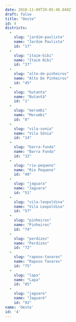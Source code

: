 ```yaml
---
date: 2018-11-09T20:05:46.848Z
draft: false
title: "Oeste"
id: 4
districts:
  -
    slug: "jardim-paulista"
    name: "Jardim Paulista"
    id: "17"
  -
    slug: "itaim-bibi"
    name: "Itaim Bibi"
    id: "37"
  -
    slug: "alto-de-pinheiros"
    name: "Alto De Pinheiros"
    id: "45"
  -
    slug: "butanta"
    name: "Butantã"
    id: "1"
  -
    slug: "morumbi"
    name: "Morumbi"
    id: "8"
  -
    slug: "vila-sonia"
    name: "Vila Sônia"
    id: "14"
  -
    slug: "barra-funda"
    name: "Barra Funda"
    id: "32"
  -
    slug: "rio-pequeno"
    name: "Rio Pequeno"
    id: "40"
  -
    slug: "jaguara"
    name: "Jaguara"
    id: "51"
  -
    slug: "vila-leopoldina"
    name: "Vila Leopoldina"
    id: "57"
  -
    slug: "pinheiros"
    name: "Pinheiros"
    id: "74"
  -
    slug: "perdizes"
    name: "Perdizes"
    id: "72"
  -
    slug: "raposo-tavares"
    name: "Raposo Tavares"
    id: "75"
  -
    slug: "lapa"
    name: "Lapa"
    id: "85"
  -
    slug: "jaguare"
    name: "Jaguaré"
    id: "92"
name: 'Oeste'
id: '4'
---
```

		